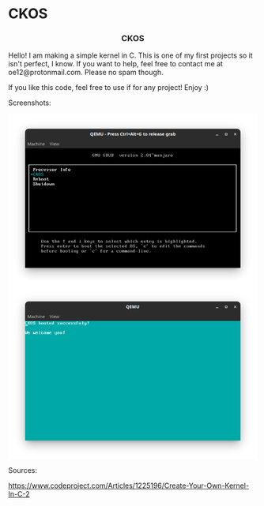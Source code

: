 # CKOS
<h3 align="center">CKOS</h3>
Hello! I am making a simple kernel in C. This is one of my first projects so it isn't perfect, I know.
If you want to help, feel free to contact me at oe12@protonmail.com. Please no spam though.

If you like this code, feel free to use if for any project! Enjoy :)


Screenshots:

<img align="center" src="grub.png" />
<img align="center" src="screenshot_.png" />

Sources:

 https://www.codeproject.com/Articles/1225196/Create-Your-Own-Kernel-In-C-2
